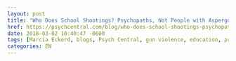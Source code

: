 ```yaml
---
layout: post
title: "Who Does School Shootings? Psychopaths, Not People with Asperger’s Syndrome"
href: https://psychcentral.com/blog/who-does-school-shootings-psychopaths-not-people-with-aspergers-syndrome/
date: 2018-03-02 10:40:47 -0600
tags: [Marcia Eckerd, blogs, Psych Central, gun violence, education, prevention, autism]
categories: EN
---
```

